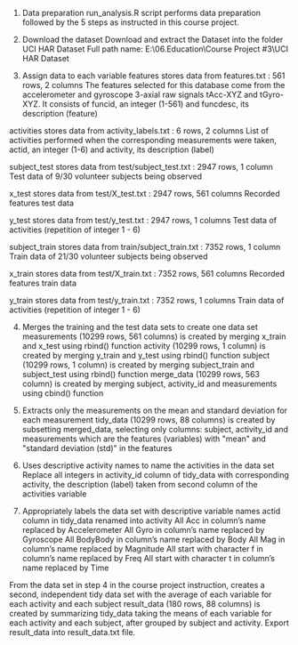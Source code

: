 1. Data preparation
run_analysis.R script performs data preparation followed by the 5 steps as instructed in this course project.

2.  Download the dataset
Download and extract the Dataset into the folder UCI HAR Dataset
Full path name: E:\06.Education\Course Project #3\UCI HAR Dataset

3. Assign data to each variable
features stores data from features.txt : 561 rows, 2 columns
The features selected for this database come from the accelerometer and gyroscope 3-axial raw signals tAcc-XYZ and tGyro-XYZ. It consists of funcid, an integer (1-561) and funcdesc, its description (feature)

activities stores data from activity_labels.txt : 6 rows, 2 columns
List of activities performed when the corresponding measurements were taken, actid, an integer (1-6) and activity, its description (label)

subject_test stores data from test/subject_test.txt : 2947 rows, 1 column
Test data of 9/30 volunteer subjects being observed

x_test stores data from test/X_test.txt : 2947 rows, 561 columns
Recorded features test data

y_test stores data from test/y_test.txt : 2947 rows, 1 columns
Test data of activities (repetition of integer 1 - 6)

subject_train stores data from  train/subject_train.txt : 7352 rows, 1 column
Train data of 21/30 volunteer subjects being observed

x_train stores data from test/X_train.txt : 7352 rows, 561 columns
Recorded features train data

y_train stores data from test/y_train.txt : 7352 rows, 1 columns
Train data of activities (repetition of integer 1 - 6)

4. Merges the training and the test data sets to create one data set
measurements (10299 rows, 561 columns) is created by merging x_train and x_test using rbind() function
activity (10299 rows, 1 column) is created by merging y_train and y_test using rbind() function
subject (10299 rows, 1 column) is created by merging subject_train and subject_test using rbind() function
merge_data (10299 rows, 563 column) is created by merging subject, activity_id and measurements using cbind() function

5. Extracts only the measurements on the mean and standard deviation for each measurement
tidy_data (10299 rows, 88 columns) is created by subsetting merged_data, selecting only columns: subject, activity_id and measurements which are the features (variables) 
with "mean" and "standard deviation (std)" in the features

6. Uses descriptive activity names to name the activities in the data set
Replace all integers in activity_id column of tidy_data with corresponding activity, the description (label) taken from second column of the activities variable

7. Appropriately labels the data set with descriptive variable names
actid column in tidy_data renamed into activity
All Acc in column’s name replaced by Accelerometer
All Gyro in column’s name replaced by Gyroscope
All BodyBody in column’s name replaced by Body
All Mag in column’s name replaced by Magnitude
All start with character f in column’s name replaced by Freq
All start with character t in column’s name replaced by Time

From the data set in step 4 in the course project instruction, creates a second, independent tidy data set with the average of each variable for each activity and each subject
result_data (180 rows, 88 columns) is created by summarizing tidy_data taking the means of each variable for each activity and each subject, after grouped by subject and activity.
Export result_data into result_data.txt file.
